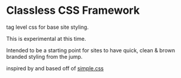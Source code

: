 # Classless CSS Framework

tag level css for base site styling.

This is experimental at this time.

Intended to be a starting point for sites to have quick, clean & brown branded styling from the jump.

inspired by and based off of [simple.css](https://github.com/kevquirk/simple.css)
